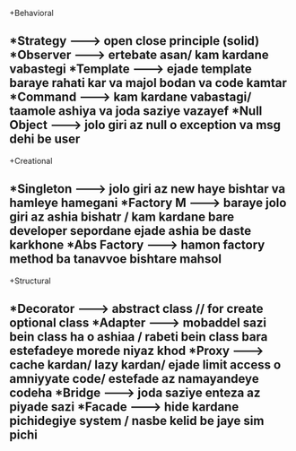 +Behavioral

*Strategy ---> open close principle (solid)
*Observer ---> ertebate asan/ kam kardane vabastegi
*Template ---> ejade template baraye rahati kar va majol bodan va code kamtar
*Command ---> kam kardane vabastagi/ taamole ashiya va joda saziye vazayef
*Null Object ---> jolo giri az null o exception va msg dehi be user
-------------------------------------------------------------
+Creational

*Singleton ---> jolo giri az new haye bishtar va hamleye hamegani
*Factory M ---> baraye jolo giri az ashia bishatr / kam kardane bare developer sepordane ejade ashia be daste karkhone
*Abs Factory ---> hamon factory method ba tanavvoe bishtare mahsol
-------------------------------------------------------------
+Structural

*Decorator ---> abstract class // for create optional class
*Adapter ---> mobaddel sazi bein class ha o ashiaa / rabeti bein class bara estefadeye morede niyaz khod
*Proxy ---> cache kardan/ lazy kardan/ ejade limit access o amniyyate code/ estefade az namayandeye codeha
*Bridge ---> joda saziye enteza az piyade sazi
*Facade ---> hide kardane pichidegiye system / nasbe kelid be jaye sim pichi
-------------------------------------------------------------







